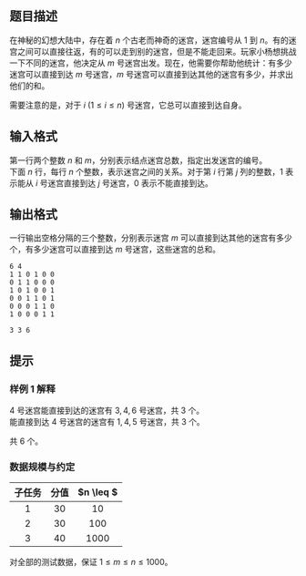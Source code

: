 ## 题目描述
在神秘的幻想⼤陆中，存在着 $n$ 个古老而神奇的迷宫，迷宫编号从 $1$ 到 $n$。有的迷宫之间可以直接往返，有的可以⾛到别的迷宫，但是不能⾛回来。玩家小杨想挑战⼀下不同的迷宫，他决定从 $m$ 号迷宫出发。现在，他需要你帮助他统计：有多少迷宫可以直接到达 $m$ 号迷宫，$m$ 号迷宫可以直接到达其他的迷宫有多少，并求出他们的和。

需要注意的是，对于 $i$ ($1 \leq i \leq n$) 号迷宫，它总可以直接到达自身。

## 输入格式
第一行两个整数 $n$ 和 $m$，分别表示结点迷宫总数，指定出发迷宫的编号。  
下面 $n$ 行，每行 $n$ 个整数，表示迷宫之间的关系。对于第 $i$ 行第 $j$ 列的整数，$1$ 表示能从 $i$ 号迷宫直接到达 $j$ 号迷宫，$0$ 表示不能直接到达。

## 输出格式
一行输出空格分隔的三个整数，分别表示迷宫 $m$ 可以直接到达其他的迷宫有多少个，有多少迷宫可以直接到达 $m$ 号迷宫，这些迷宫的总和。

```input1
6 4
1 1 0 1 0 0
0 1 1 0 0 0
1 0 1 0 0 1
0 0 1 1 0 1
0 0 0 1 1 0
1 0 0 0 1 1
```

```output1
3 3 6
```

## 提示
### 样例 1 解释

$4$ 号迷宫能直接到达的迷宫有 $3,4,6$ 号迷宫，共 $3$ 个。  
能直接到达 $4$ 号迷宫的迷宫有 $1,4,5$ 号迷宫，共 $3$ 个。

共 6 个。

### 数据规模与约定

| 子任务| 分值 | $n \leq $ |
| :-: | :-: | :-: |
| $1$ | $30$ | $10$ |
| $2$ | $30$ | $100$ | 
| $3$ | $40$ | $1000$ |

对全部的测试数据，保证 $1 \leq m \leq n \leq 1000$。


